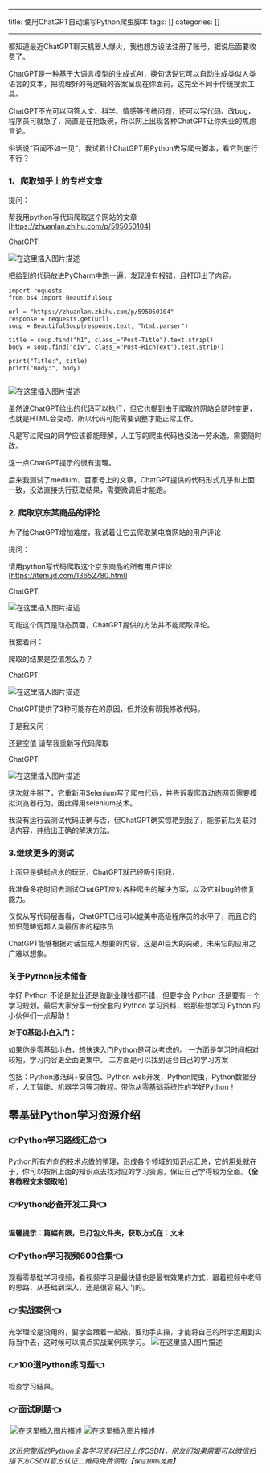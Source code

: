 
--- 
title:  使用ChatGPT自动编写Python爬虫脚本 
tags: []
categories: [] 

---
都知道最近ChatGPT聊天机器人爆火，我也想方设法注册了账号，据说后面要收费了。

ChatGPT是一种基于大语言模型的生成式AI，换句话说它可以自动生成类似人类语言的文本，把梳理好的有逻辑的答案呈现在你面前，这完全不同于传统搜索工具。

ChatGPT不光可以回答人文、科学、情感等传统问题，还可以写代码、改bug，程序员可就急了，简直是在抢饭碗，所以网上出现各种ChatGPT让你失业的焦虑言论。

俗话说“百闻不如一见”，我试着让ChatGPT用Python去写爬虫脚本，看它到底行不行？

### **1、爬取知乎上的专栏文章**

提问：

帮我用python写代码爬取这个网站的文章 [https://zhuanlan.zhihu.com/p/595050104]

ChatGPT:

<img src="https://img-blog.csdnimg.cn/5fc4b1abf6744b72bd1971c4b1b24c8f.jpeg#pic_center" alt="在这里插入图片描述">

把给到的代码放进PyCharm中跑一遍，发现没有报错，且打印出了内容。

```
import requests
from bs4 import BeautifulSoup

url = "https://zhuanlan.zhihu.com/p/595050104"
response = requests.get(url)
soup = BeautifulSoup(response.text, "html.parser")

title = soup.find("h1", class_="Post-Title").text.strip()
body = soup.find("div", class_="Post-RichText").text.strip()

print("Title:", title)
print("Body:", body)


```

<img src="https://img-blog.csdnimg.cn/b968bb846b14445085cec6d021daf00c.jpeg#pic_center" alt="在这里插入图片描述">

虽然说ChatGPT给出的代码可以执行，但它也提到由于爬取的网站会随时变更，也就是HTML会变动，所以代码可能需要调整才能正常工作。

凡是写过爬虫的同学应该都能理解，人工写的爬虫代码也没法一劳永逸，需要随时改。

这一点ChatGPT提示的很有道理。

后来我测试了medium、百家号上的文章，ChatGPT提供的代码形式几乎和上面一致，没法直接执行获取结果，需要微调后才能跑。

### **2. 爬取京东某商品的评论**

为了给ChatGPT增加难度，我试着让它去爬取某电商网站的用户评论

提问：

请用python写代码爬取这个京东商品的所有用户评论 [https://item.jd.com/13652780.html]

ChatGPT:

<img src="https://img-blog.csdnimg.cn/6b617220819e40ba88ab632daf528f3b.jpeg#pic_center" alt="在这里插入图片描述">

可能这个网页是动态页面，ChatGPT提供的方法并不能爬取评论。

我接着问：

爬取的结果是空值怎么办？

ChatGPT:

<img src="https://img-blog.csdnimg.cn/450882a2cf0848c6a90db134dc086a79.jpeg#pic_center" alt="在这里插入图片描述">

ChatGPT提供了3种可能存在的原因，但并没有帮我修改代码。

于是我又问：

还是空值 请帮我重新写代码爬取

ChatGPT:

<img src="https://img-blog.csdnimg.cn/282d6db47a86483e93cd5cc125144a08.jpeg#pic_center" alt="在这里插入图片描述">

这次就牛掰了，它重新用Selenium写了爬虫代码，并告诉我爬取动态网页需要模拟浏览器行为，因此得用selenium技术。

我没有运行去测试代码正确与否，但ChatGPT确实惊艳到我了，能够前后关联对话内容，并给出正确的解决方法。

### **3.继续更多的测试**

上面只是蜻蜓点水的玩玩，ChatGPT就已经吸引到我，

我准备多花时间去测试ChatGPT应对各种爬虫的解决方案，以及它对bug的修复能力。

仅仅从写代码层面看，ChatGPT已经可以媲美中高级程序员的水平了，而且它的知识范畴远超人类最厉害的程序员

ChatGPT能够根据对话生成人想要的内容，这是AI巨大的突破，未来它的应用之广难以想象。

### 关于Python技术储备

学好 Python 不论是就业还是做副业赚钱都不错，但要学会 Python 还是要有一个学习规划。最后大家分享一份全套的 Python 学习资料，给那些想学习 Python 的小伙伴们一点帮助！

**对于0基础小白入门：**

>  
 如果你是零基础小白，想快速入门Python是可以考虑的。 
 一方面是学习时间相对较短，学习内容更全面更集中。 二方面是可以找到适合自己的学习方案 


包括：Python激活码+安装包、Python web开发，Python爬虫，Python数据分析，人工智能、机器学习等习教程。带你从零基础系统性的学好Python！

## 零基础Python学习资源介绍

### 👉Python学习路线汇总👈

Python所有方向的技术点做的整理，形成各个领域的知识点汇总，它的用处就在于，你可以按照上面的知识点去找对应的学习资源，保证自己学得较为全面。**（全套教程文末领取哈）** <img src="https://img-blog.csdnimg.cn/img_convert/673b13641cf2ddf5e18b5c58afd50200.png#pic_center" alt="">

### 👉Python必备开发工具👈

<img src="https://img-blog.csdnimg.cn/img_convert/6be280b059df8debff4a4b52d6a6ad1f.png#pic_center" alt="">

**温馨提示：篇幅有限，已打包文件夹，获取方式在：文末**

### 👉Python学习视频600合集👈

观看零基础学习视频，看视频学习是最快捷也是最有效果的方式，跟着视频中老师的思路，从基础到深入，还是很容易入门的。 <img src="https://img-blog.csdnimg.cn/img_convert/f2a1e9c7368b6ac7d169ab4147b537f4.png#pic_center" alt="">

### 👉实战案例👈

光学理论是没用的，要学会跟着一起敲，要动手实操，才能将自己的所学运用到实际当中去，这时候可以搞点实战案例来学习。 <img src="https://img-blog.csdnimg.cn/68b02d39486d4e4c96b6cb9da7dd54de.png#pic_center" alt="在这里插入图片描述">

### 👉100道Python练习题👈

检查学习结果。<img src="https://img-blog.csdnimg.cn/img_convert/15bc30b75e1de8c9fa2daab3742d4430.png#pic_center" alt="">

### 👉面试刷题👈

<img src="https://img-blog.csdnimg.cn/img_convert/99f6475fb1237ba21e45d55c67bf83f4.png#pic_center" alt="">

<img src="https://img-blog.csdnimg.cn/3360d1bcb588491dac483ff4c30fb05c.png#pic_center" alt="在这里插入图片描述">

<img src="https://img-blog.csdnimg.cn/49fe592a1ae644c2822a1b4a850724cd.png#pic_center" alt="在这里插入图片描述">

###### 这份完整版的Python全套学习资料已经上传CSDN，朋友们如果需要可以微信扫描下方CSDN官方认证二维码免费领取【`保证100%免费`】

<img src="https://img-blog.csdnimg.cn/1d2a69f2d57e4d1cb444037b17af8607.png" alt="">
